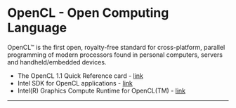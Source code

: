 # OpenCL - Open Computing Language
OpenCL™ is the first open, royalty-free standard for cross-platform, parallel programming of modern processors found in personal computers, servers and handheld/embedded devices.
* The OpenCL 1.1 Quick Reference card - [link](http://www.khronos.org/files/opencl-1-1-quick-reference-card.pdf)
* Intel SDK for OpenCL applications - [link](https://software.intel.com/en-us/opencl-sdk/choose-download)
* Intel(R) Graphics Compute Runtime for OpenCL(TM) - [link](https://github.com/intel/compute-runtime)
---
